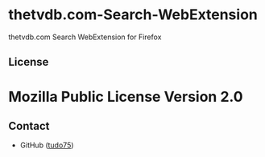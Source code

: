 # thetvdb.com-Search-WebExtension
thetvdb.com Search WebExtension for Firefox


## License

Mozilla Public License Version 2.0
==================================

## Contact

* GitHub ([tudo75](http://github.com/tudo75/))
